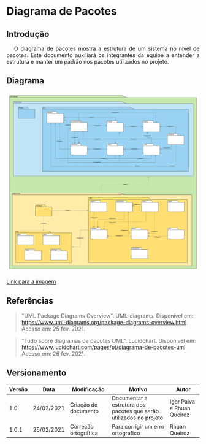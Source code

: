 # Diagrama de Pacotes

## Introdução

<p style="text-indent: 20px; text-align: justify">
O diagrama de pacotes mostra a estrutura de um sistema no nível de pacotes. Este documento auxiliará os integrantes da equipe a entender a estrutura e manter um padrão nos pacotes utilizados no projeto.
</p>

## Diagrama

![Diagrama de pacotes](../../../../assets/diagrama_pacotes/diagrama_de_pacotes.png)

<a href="https://drive.google.com/file/d/1nWQfHkQFVMbse3rAtp8eLebTYxH26HsH/view?usp=sharing" target="_blank" rel="noopener">Link para a imagem</a>

## Referências

>"UML Package Diagrams Overview". UML-diagrams. Disponível em: https://www.uml-diagrams.org/package-diagrams-overview.html. Acesso em: 25 fev. 2021.

>"Tudo sobre diagramas de pacotes UML". Lucidchart. Disponível em: https://www.lucidchart.com/pages/pt/diagrama-de-pacotes-uml. Acesso em: 26 fev. 2021.

## Versionamento
 Versão | Data       | Modificação                    | Motivo | Autor         |
| ------ | ---------- | -------------------------------| ------ | ------------- |
| 1.0 | 24/02/2021 | Criação do documento | Documentar a estrutura dos pacotes que serão utilizados no projeto | Igor Paiva e Rhuan Queiroz |
| 1.0.1 | 25/02/2021 | Correção ortográfica | Para corrigir um erro ortográfico | Rhuan Queiroz |
